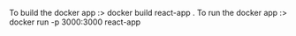To build the docker app :> docker build react-app .
To run the docker app :> docker run -p 3000:3000 react-app
